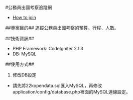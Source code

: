 #公務員出國考察追蹤網

- [How to join](http://hack.g0v.tw/abroadplay/nOWhTpJPKx7)

##專案目的##
追蹤公務員出國考察的預算、行程、人數。

##技術資訊##
- PHP Framework: CodeIgniter 2.1.3
- DB: MySQL

##使用方式##

1. 修改DB設定
  - 請先將22kopendata.sql匯入MySQL，再修改application/config/database.php裡面的MySQL連線設定。
